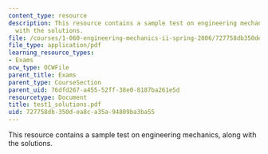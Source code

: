 ```yaml
---
content_type: resource
description: This resource contains a sample test on engineering mechanics, along
  with the solutions.
file: /courses/1-060-engineering-mechanics-ii-spring-2006/727758db350dea8ca35a94809ba3ba55_test1_solutions.pdf
file_type: application/pdf
learning_resource_types:
- Exams
ocw_type: OCWFile
parent_title: Exams
parent_type: CourseSection
parent_uid: 76dfd267-a455-52ff-38e0-8187ba261e5d
resourcetype: Document
title: test1_solutions.pdf
uid: 727758db-350d-ea8c-a35a-94809ba3ba55
---
```

This resource contains a sample test on engineering mechanics, along with the solutions.